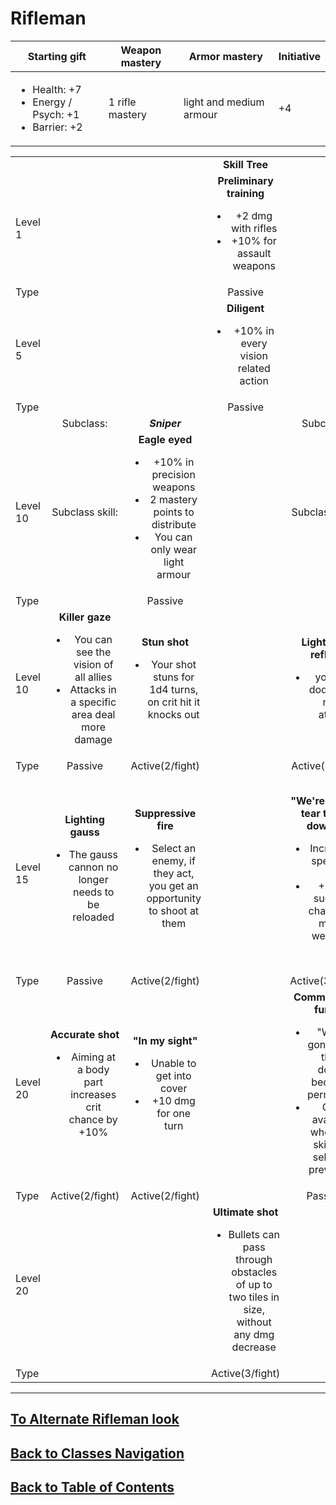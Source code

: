#   Rifleman

|Starting gift   |Weapon mastery   |Armor mastery   |Initiative   |
|---|---|---|---|
|<ul><li>Health: +7</li><li>Energy / Psych: +1</li><li>Barrier: +2</li></ul>   |1 rifle mastery   |light and medium armour   | +4   |

|   |   |   |   |   |   |
|---|:---:|:---:|:---:|:---:|:---:|
|   |   |   |**Skill Tree**   |   |   |
|Level 1   |   |   |**Preliminary training**<ul><li>+2 dmg with rifles</li><li>+10% for assault weapons</li></ul>   |   |   |
|Type   |   |   |Passive   |   |   |
|Level 5   |   |   |**Diligent**<ul><li>+10% in every vision related action</li></ul>|   |   |
|Type   |   |   |Passive   |   |   |
|   |Subclass:   |***Sniper***   |   |Subclass:   |***Commando***   |
|Level 10   |Subclass skill:   |**Eagle eyed**<ul><li>+10% in precision weapons</li><li>2 mastery points to distribute</li><li>You can only wear light armour</li></ul>   |   |Subclass skill:   |**Commando training**<ul><li>+10% in melee weapons</li><li>2 mastery points in rifles</li></ul>   |
|Type   |   |Passive   |   |   |Passive   |
|Level 10   |**Killer gaze**<ul><li>You can see the vision of all allies</li><li>Attacks in a specific area deal more damage</li></ul>    |**Stun shot**<ul><li>Your shot stuns for 1d4 turns, on crit hit it knocks out</li></ul>   |   |**Lightning reflex**<ul><li>you will dodge the next attack</li></ul>   |**Sprinter**<ul><li>+1 default speed</li></ul>   |
|Type   |Passive   |Active(2/fight)   |   |Active(1/turn)   |Passive   |
|Level 15   |**Lighting gauss**<ul><li>The gauss cannon no longer needs to be reloaded</li></ul>    |**Suppressive fire**<ul><li>Select an enemy, if they act, you get an opportunity to shoot at them</li></ul>  |   |**"We're gonna tear them down!"**<ul><li>Increases speed by 2</li><li>+20% success chance on melee weapons</li></ul>   |**Close combat pro**<ul><li>When an enemy moves into your area of control, you get a reflex shot with +10% success chance</li></ul>   |
|Type   |Passive   |Active(2/fight)   |   |Active(3/fight)   |Passive   |
|Level 20   |**Accurate shot**<ul><li>Aiming at a body part increases crit chance by +10%</li></ul>    |**"In my sight"**<ul><li>Unable to get into cover</li><li>+10 dmg for one turn</li></ul>   |   |**Commandos fury**<ul><li>"We're gonna tear them down" becomes permanent</li><li>Only available when this skill was selected previously</li></ul>   |**Charge**<ul><li>You can launch an attacking charge with your bayonet and your rifle at the same time</li></ul>   |
|Type   |Active(2/fight)   |Active(2/fight)   |   |Passive   |Passive   |
|Level 20   |   |   |**Ultimate shot**<ul><li>Bullets can pass through obstacles of up to two tiles in size, without any dmg decrease</li></ul>   |   |   |
|Type   |   |   |Active(3/fight)   |   |   |

---
##  [To Alternate Rifleman look](RiflemanAlt.md)
##  [Back to Classes Navigation](ClassesNavigation.md)
##  [Back to Table of Contents](../TableOfContents.md)